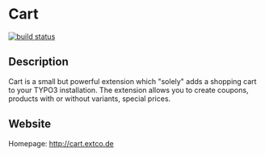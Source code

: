 # Cart

[![build status](http://134.119.13.156:8080/project/Cart/builds/status.png?ref=master)](http://134.119.13.156:8080/project/Cart/builds/status.png?ref=master)

## Description

Cart is a small but powerful extension which "solely" adds a shopping cart
to your TYPO3 installation.
The extension allows you to create coupons, products with or without variants,
special prices.

## Website

Homepage: http://cart.extco.de